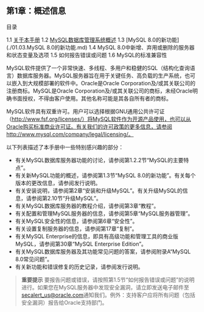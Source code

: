## 第1章：概述信息

目录

1.1 [关于本手册](./01.01.关于本手册.md)
1.2 [MySQL数据库管理系统概述](./01.02.MySQL数据库管理系统概述.md)
1.3 [MySQL 8.0的新功能](./01.03.MySQL 8.0的新功能.md)
1.4 MySQL 8.0中新增、弃用或删除的服务器和状态变量及选项
1.5 如何报告错误或问题
1.6 MySQL的标准兼容性

MySQL软件提供了一个非常快速、多线程、多用户和稳健的SQL（结构化查询语言）数据库服务器。MySQL服务器旨在用于关键任务、高负载的生产系统，也可以嵌入到大规模部署的软件中。Oracle是Oracle Corporation及/或其关联公司的注册商标。MySQL是Oracle Corporation及/或其关联公司的商标，未经Oracle明确书面授权，不得由客户使用。其他名称可能是其各自所有者的商标。

MySQL软件具有双重许可。用户可以选择根据GNU通用公共许可证（http://www.fsf.org/licenses/）将MySQL软件作为开源产品使用，也可以从Oracle购买标准商业许可证。有关我们的许可政策的更多信息，请参阅http://www.mysql.com/company/legal/licensing/。

以下列表描述了本手册中一些特别感兴趣的部分：

- 有关MySQL数据库服务器功能的讨论，请参阅第1.2.2节“MySQL的主要特点”。
- 有关新MySQL功能的概述，请参阅第1.3节“MySQL 8.0的新功能”。有关每个版本的更改信息，请参阅发行说明。
- 有关安装说明，请参阅第2章“安装和升级MySQL”。有关升级MySQL的信息，请参阅第2.10节“升级MySQL”。
- 有关MySQL数据库服务器的教程介绍，请参阅第3章“教程”。
- 有关配置和管理MySQL服务器的信息，请参阅第5章“MySQL服务器管理”。
- 有关MySQL安全性的信息，请参阅第6章“安全性”。
- 有关设置复制服务器的信息，请参阅第17章“复制”。
- 有关MySQL Enterprise的信息，即具有高级功能和管理工具的商业版MySQL，请参阅第30章“MySQL Enterprise Edition”。
- 有关MySQL数据库服务器及其功能常见问题的答案，请参阅附录A“MySQL 8.0常见问题”。
- 有关新功能和错误修复的历史记录，请参阅发行说明。

> **重要提示**
> 要报告问题或错误，请按照第1.5节“如何报告错误或问题”的说明进行。如果您在MySQL服务器中发现安全漏洞，请立即发送电子邮件至[secalert_us@oracle.com](mailto:secalert_us@oracle.com)通知我们。例外：支持客户应将所有问题（包括安全漏洞）报告给Oracle支持部门。

